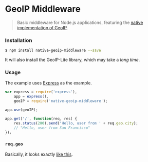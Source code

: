 # GeoIP Middleware

> Basic middleware for Node.js applications, featuring the [native implementation of GeoIP](https://github.com/bluesmoon/node-geoip).

### Installation
```sh
$ npm install native-geoip-middleware --save
```

It will also install the GeoIP-Lite library, which may take a *long time*.

### Usage
The example uses [Express](http://expressjs.com) as the example.
```javascript
var express = require('express'),
	app = express(),
	geoIP = require('native-geoip-middleware');

app.use(geoIP);

app.get('/', function(req, res) {
	res.status(200).send('Hello, user from ' + req.geo.city);
	// "Hello, user from San Francisco"
});
```

### `req.geo`
Basically, it looks exactly [like this](https://github.com/bluesmoon/node-geoip#synopsis).
